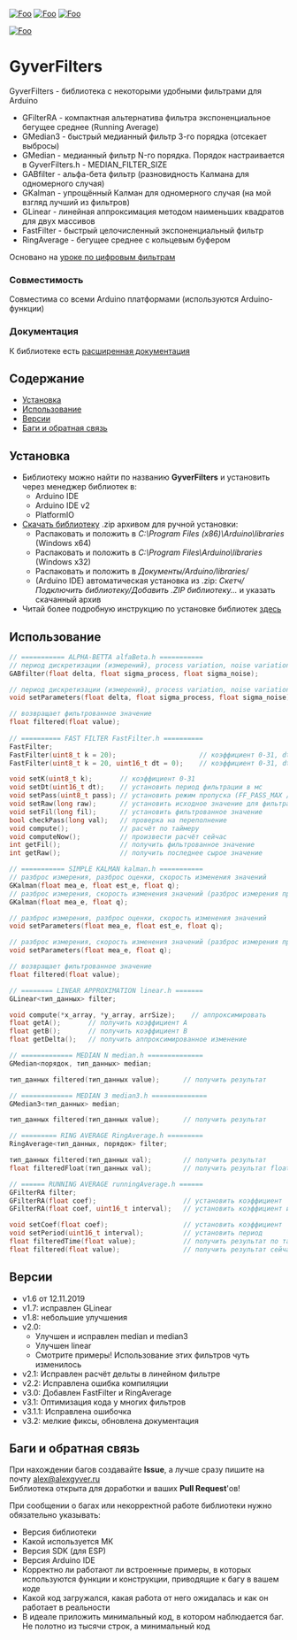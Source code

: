 [![Foo](https://img.shields.io/badge/Version-3.2-brightgreen.svg?style=flat-square)](#versions)
[![Foo](https://img.shields.io/badge/Website-AlexGyver.ru-blue.svg?style=flat-square)](https://alexgyver.ru/)
[![Foo](https://img.shields.io/badge/%E2%82%BD$%E2%82%AC%20%D0%9D%D0%B0%20%D0%BF%D0%B8%D0%B2%D0%BE-%D1%81%20%D1%80%D1%8B%D0%B1%D0%BA%D0%BE%D0%B9-orange.svg?style=flat-square)](https://alexgyver.ru/support_alex/)

[![Foo](https://img.shields.io/badge/README-ENGLISH-brightgreen.svg?style=for-the-badge)](https://github-com.translate.goog/GyverLibs/GyverFilters?_x_tr_sl=ru&_x_tr_tl=en)

# GyverFilters
GyverFilters - библиотека с некоторыми удобными фильтрами для Arduino
- GFilterRA - компактная альтернатива фильтра экспоненциальное бегущее среднее (Running Average)			
- GMedian3 - быстрый медианный фильтр 3-го порядка (отсекает выбросы)
- GMedian - медианный фильтр N-го порядка. Порядок настраивается в GyverFilters.h - MEDIAN_FILTER_SIZE
- GABfilter - альфа-бета фильтр (разновидность Калмана для одномерного случая)
- GKalman - упрощённый Калман для одномерного случая (на мой взгляд лучший из фильтров)
- GLinear - линейная аппроксимация методом наименьших квадратов для двух массивов
- FastFilter - быстрый целочисленный экспоненциальный фильтр
- RingAverage - бегущее среднее с кольцевым буфером

Основано на [уроке по цифровым фильтрам](https://alexgyver.ru/lessons/filters/)

### Совместимость
Совместима со всеми Arduino платформами (используются Arduino-функции)

### Документация
К библиотеке есть [расширенная документация](https://alexgyver.ru/GyverFilters/)

## Содержание
- [Установка](#install)
- [Использование](#usage)
- [Версии](#versions)
- [Баги и обратная связь](#feedback)

<a id="install"></a>
## Установка
- Библиотеку можно найти по названию **GyverFilters** и установить через менеджер библиотек в:
    - Arduino IDE
    - Arduino IDE v2
    - PlatformIO
- [Скачать библиотеку](https://github.com/GyverLibs/GyverFilters/archive/refs/heads/main.zip) .zip архивом для ручной установки:
    - Распаковать и положить в *C:\Program Files (x86)\Arduino\libraries* (Windows x64)
    - Распаковать и положить в *C:\Program Files\Arduino\libraries* (Windows x32)
    - Распаковать и положить в *Документы/Arduino/libraries/*
    - (Arduino IDE) автоматическая установка из .zip: *Скетч/Подключить библиотеку/Добавить .ZIP библиотеку…* и указать скачанный архив
- Читай более подробную инструкцию по установке библиотек [здесь](https://alexgyver.ru/arduino-first/#%D0%A3%D1%81%D1%82%D0%B0%D0%BD%D0%BE%D0%B2%D0%BA%D0%B0_%D0%B1%D0%B8%D0%B1%D0%BB%D0%B8%D0%BE%D1%82%D0%B5%D0%BA)

<a id="usage"></a>
## Использование
```cpp
// =========== ALPHA-BETTA alfaBeta.h ===========
// период дискретизации (измерений), process variation, noise variation
GABfilter(float delta, float sigma_process, float sigma_noise);

// период дискретизации (измерений), process variation, noise variation
void setParameters(float delta, float sigma_process, float sigma_noise);

// возвращает фильтрованное значение
float filtered(float value);
    
// ========== FAST FILTER FastFilter.h ==========
FastFilter; 
FastFilter(uint8_t k = 20);                     // коэффициент 0-31, dt 0
FastFilter(uint8_t k = 20, uint16_t dt = 0);    // коэффициент 0-31, dt в миллисекундах

void setK(uint8_t k);       // коэффициент 0-31
void setDt(uint16_t dt);    // установить период фильтрации в мс
void setPass(uint8_t pass); // установить режим пропуска (FF_PASS_MAX / FF_PASS_MIN)
void setRaw(long raw);      // установить исходное значение для фильтрации
void setFil(long fil);      // установить фильтрованное значение
bool checkPass(long val);   // проверка на переполнение
void compute();             // расчёт по таймеру
void computeNow();          // произвести расчёт сейчас
int getFil();               // получить фильтрованное значение
int getRaw();               // получить последнее сырое значение

// =========== SIMPLE KALMAN kalman.h ===========
// разброс измерения, разброс оценки, скорость изменения значений
GKalman(float mea_e, float est_e, float q);
// разброс измерения, скорость изменения значений (разброс измерения принимается равным разбросу оценки)
GKalman(float mea_e, float q);

// разброс измерения, разброс оценки, скорость изменения значений
void setParameters(float mea_e, float est_e, float q);

// разброс измерения, скорость изменения значений (разброс измерения принимается равным разбросу оценки)
void setParameters(float mea_e, float q);

// возвращает фильтрованное значение
float filtered(float value);

// ======== LINEAR APPROXIMATION linear.h =======
GLinear<тип_данных> filter;

void compute(*x_array, *y_array, arrSize);    // аппроксимировать
float getA();       // получить коэффициент А
float getB();       // получить коэффициент В
float getDelta();   // получить аппроксимированное изменение

// ============= MEDIAN N median.h ==============
GMedian<порядок, тип_данных> median;

тип_данных filtered(тип_данных value);      // получить результат

// ============= MEDIAN 3 median3.h ==============
GMedian3<тип_данных> median;

тип_данных filtered(тип_данных value);      // получить результат

// ========= RING AVERAGE RingAverage.h =========
RingAverage<тип_данных, порядок> filter;

тип_данных filtered(тип_данных val);        // получить результат
float filteredFloat(тип_данных val);        // получить результат float

// ====== RUNNING AVERAGE runningAverage.h ======
GFilterRA filter;
GFilterRA(float coef);                      // установить коэффициент
GFilterRA(float coef, uint16_t interval);   // установить коэффициент и период

void setCoef(float coef);                   // установить коэффициент
void setPeriod(uint16_t interval);          // установить период
float filteredTime(float value);            // получить результат по таймеру
float filtered(float value);                // получить результат сейчас
```

<a id="versions"></a>
## Версии
- v1.6 от 12.11.2019
- v1.7: исправлен GLinear
- v1.8: небольшие улучшения
- v2.0:
    - Улучшен и исправлен median и median3
    - Улучшен linear
    - Смотрите примеры! Использование этих фильтров чуть изменилось
- v2.1: Исправлен расчёт дельты в линейном фильтре
- v2.2: Исправлена ошибка компиляции
- v3.0: Добавлен FastFilter и RingAverage
- v3.1: Оптимизация кода у многих фильтров
- v3.1.1: Исправлена ошибочка
- v3.2: мелкие фиксы, обновлена документация

<a id="feedback"></a>
## Баги и обратная связь
При нахождении багов создавайте **Issue**, а лучше сразу пишите на почту [alex@alexgyver.ru](mailto:alex@alexgyver.ru)  
Библиотека открыта для доработки и ваших **Pull Request**'ов!


При сообщении о багах или некорректной работе библиотеки нужно обязательно указывать:
- Версия библиотеки
- Какой используется МК
- Версия SDK (для ESP)
- Версия Arduino IDE
- Корректно ли работают ли встроенные примеры, в которых используются функции и конструкции, приводящие к багу в вашем коде
- Какой код загружался, какая работа от него ожидалась и как он работает в реальности
- В идеале приложить минимальный код, в котором наблюдается баг. Не полотно из тысячи строк, а минимальный код
